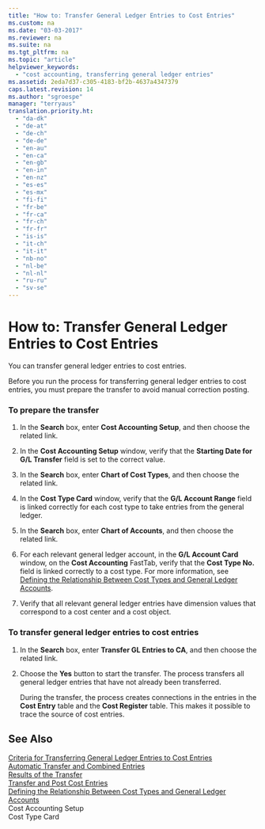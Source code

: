 ```yaml
---
title: "How to: Transfer General Ledger Entries to Cost Entries"
ms.custom: na
ms.date: "03-03-2017"
ms.reviewer: na
ms.suite: na
ms.tgt_pltfrm: na
ms.topic: "article"
helpviewer_keywords: 
  - "cost accounting, transferring general ledger entries"
ms.assetid: 2eda7d37-c305-4183-bf2b-4637a4347379
caps.latest.revision: 14
ms.author: "sgroespe"
manager: "terryaus"
translation.priority.ht: 
  - "da-dk"
  - "de-at"
  - "de-ch"
  - "de-de"
  - "en-au"
  - "en-ca"
  - "en-gb"
  - "en-in"
  - "en-nz"
  - "es-es"
  - "es-mx"
  - "fi-fi"
  - "fr-be"
  - "fr-ca"
  - "fr-ch"
  - "fr-fr"
  - "is-is"
  - "it-ch"
  - "it-it"
  - "nb-no"
  - "nl-be"
  - "nl-nl"
  - "ru-ru"
  - "sv-se"
---
```

# How to: Transfer General Ledger Entries to Cost Entries
You can transfer general ledger entries to cost entries.  
  
 Before you run the process for transferring general ledger entries to cost entries, you must prepare the transfer to avoid manual correction posting.  
  
### To prepare the transfer  
  
1.  In the **Search** box, enter **Cost Accounting Setup**, and then choose the related link.  
  
2.  In the **Cost Accounting Setup** window, verify that the **Starting Date for G\/L Transfer** field is set to the correct value.  
  
3.  In the **Search** box, enter **Chart of Cost Types**, and then choose the related link.  
  
4.  In the **Cost Type Card** window, verify that the **G\/L Account Range** field is linked correctly for each cost type to take entries from the general ledger.  
  
5.  In the **Search** box, enter **Chart of Accounts**, and then choose the related link.  
  
6.  For each relevant general ledger account, in the **G\/L Account Card** window, on the **Cost Accounting** FastTab, verify that the **Cost Type No.** field is linked correctly to a cost type. For more information, see [Defining the Relationship Between Cost Types and General Ledger Accounts](../Finance/defining-the-relationship-between-cost-types-and-general-ledger-accounts.md).  
  
7.  Verify that all relevant general ledger entries have dimension values that correspond to a cost center and a cost object.  
  
### To transfer general ledger entries to cost entries  
  
1.  In the **Search** box, enter **Transfer GL Entries to CA**, and then choose the related link.  
  
2.  Choose the **Yes** button to start the transfer. The process transfers all general ledger entries that have not already been transferred.  
  
     During the transfer, the process creates connections in the entries in the **Cost Entry** table and the **Cost Register** table. This makes it possible to trace the source of cost entries.  
  
## See Also  
 [Criteria for Transferring General Ledger Entries to Cost Entries](../Finance/criteria-for-transferring-general-ledger-entries-to-cost-entries.md)   
 [Automatic Transfer and Combined Entries](../Finance/automatic-transfer-and-combined-entries.md)   
 [Results of the Transfer](../Finance/results-of-the-transfer.md)   
 [Transfer and Post Cost Entries](../Finance/transfer-and-post-cost-entries.md)   
 [Defining the Relationship Between Cost Types and General Ledger Accounts](../Finance/defining-the-relationship-between-cost-types-and-general-ledger-accounts.md)   
 Cost Accounting Setup   
 Cost Type Card
